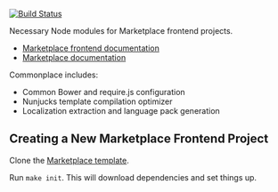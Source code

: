 [![Build Status](https://travis-ci.org/mozilla/commonplace.png?branch=master)](https://travis-ci.org/mozilla/commonplace)

Necessary Node modules for Marketplace frontend projects.

- [Marketplace frontend documentation](https://marketplace-frontend.readthedocs.org)
- [Marketplace documentation](https://marketplace.readthedocs.org)

Commonplace includes:

- Common Bower and require.js configuration
- Nunjucks template compilation optimizer
- Localization extraction and language pack generation

## Creating a New Marketplace Frontend Project

Clone the [Marketplace template](https://github.com/mozilla/marketplace-template).

Run ```make init```. This will download dependencies and set things up.
